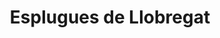 ---
title: Esplugues de Llobregat
url: /esplugues-de-llobregat/
latitude: 41.369
longitude: 2.084
---